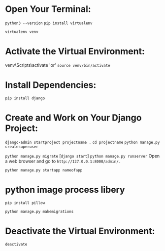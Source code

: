 # Open Your Terminal:
`python3 --version`
`pip install virtualenv`
<!-- Create a Virtual Environment: -->
`virtualenv venv`
# Activate the Virtual Environment:
venv\Scripts\activate
    'or'
`source venv/bin/activate`

# Install Dependencies:
`pip install django`

# Create and Work on Your Django Project:
`django-admin startproject projectname .`
`cd projectname`
`python manage.py createsuperuser`
  <!-- if not working troubleshoot -->
  `python manage.py migrate`
  [`django start`]
`python manage.py runserver`
Open a web browser and go to `http://127.0.0.1:8000/admin/`.

<!-- create a django app -->
`python manage.py startapp nameofapp`
# python image process libery
`pip install pillow`

`python manage.py makemigrations`


# Deactivate the Virtual Environment:
`deactivate`

